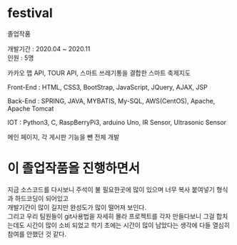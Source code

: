 # festival
졸업작품

개발기간 : 2020.04 ~ 2020.11    
인원 : 5명

카카오 맵 API, TOUR API, 스마트 쓰레기통을 결합한 스마트 축제지도    

Front-End : HTML, CSS3, BootStrap, JavaScript, JQuery, AJAX, JSP    

Back-End : SPRING, JAVA, MYBATIS, My-SQL, AWS(CentOS), Apache, Apache Tomcat    

IOT : Python3, C, RaspBerryPi3, arduino Uno, IR Sensor,  Ultrasonic Sensor    


메인 페이지, 각 게시판 기능을 뺀 전체 개발    


# 이 졸업작품을 진행하면서    

지금 소스코드를 다시보니 주석이  불 필요한곳에 많이 있으며 너무 복사 붙여넣기 형식과 하드코딩이 되어있고    
개발기간이 많이 길지만 완성도가 많이 떨어져 보인다.   
그리고 우리 팀원들이 git사용법을 자세히 몰라 프로젝트를 각자 만들다보니 그걸 합치는데도 시간이 많이 소비 되었고
학기 초에는 시간이 많이 남았다는 생각에 다들 열심히 참여를 안했던 것 같다.   





